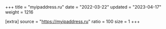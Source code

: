 +++
title = "myipaddress.ru"
date = "2022-03-22"
updated = "2023-04-17"
weight = 1216

[extra]
source = "https://myipaddress.ru"
ratio = 100
size = 1
+++
